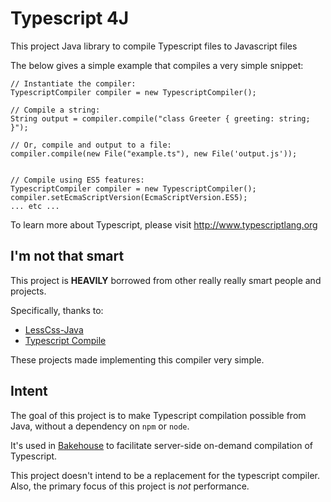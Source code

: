 # Typescript 4J
This project Java library to compile Typescript files to Javascript files

The below gives a simple example that compiles a very simple snippet:

	// Instantiate the compiler:
	TypescriptCompiler compiler = new TypescriptCompiler();
	
	// Compile a string:
	String output = compiler.compile("class Greeter { greeting: string; }");
	
	// Or, compile and output to a file:
	compiler.compile(new File("example.ts"), new File('output.js'));
	
	
	// Compile using ES5 features:
	TypescriptCompiler compiler = new TypescriptCompiler();
	compiler.setEcmaScriptVersion(EcmaScriptVersion.ES5);
	... etc ...
	
To learn more about Typescript, please visit http://www.typescriptlang.org

## I'm not that smart
This project is **HEAVILY** borrowed from other really really smart people and projects.

Specifically, thanks to:
 * [LessCss-Java](https://github.com/marceloverdijk/lesscss-java)
 * [Typescript Compile](https://github.com/niutech/typescript-compile)
 
These projects made implementing this compiler very simple.

## Intent
The goal of this project is to make Typescript compilation possible from Java,
without a dependency on `npm` or `node`.

It's used in [Bakehouse](https://github.com/martypitt/bakehouse) to facilitate server-side on-demand compilation of Typescript.

This project doesn't intend to be a replacement for the typescript compiler.
Also, the primary focus of this project is *not* performance.

